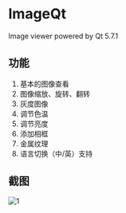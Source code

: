 # ImageQt

Image viewer powered by Qt 5.7.1

## 功能

1. 基本的图像查看
2. 图像缩放、旋转、翻转
3. 灰度图像
4. 调节色温
5. 调节亮度
6. 添加相框
7. 金属纹理
8. 语言切换（中/英）支持

## 截图

![1](https://source.seahi.me/17-3-26/80019698-file_1490497728902_14c7d.png)

